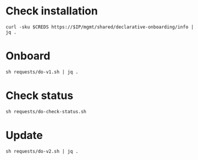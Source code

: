 # Check installation

```
curl -sku $CREDS https://$IP/mgmt/shared/declarative-onboarding/info | jq .
```

# Onboard

```
sh requests/do-v1.sh | jq .
```

# Check status

```
sh requests/do-check-status.sh
```

# Update

```
sh requests/do-v2.sh | jq .
```